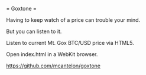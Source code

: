 = Goxtone =

Having to keep watch of a price can trouble your mind.

But you can listen to it.

Listen to current Mt. Gox BTC/USD price via HTML5.

Open index.html in a WebKit browser.

https://github.com/mcantelon/goxtone
